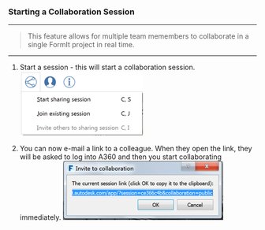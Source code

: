 ### Starting a Collaboration Session
---
> This feature allows for multiple team memembers to collaborate in a single FormIt project in real time. 

---

1. Start a session - this will start a collaboration session. ![](images/6c166d38-6851-4d62-b2dc-8f83efd958f8.png)

2. You can now e-mail a link to a colleague. When they open the link, they will be asked to log into A360 and then you start collaborating immediately. 
![](images/0b10d035-0145-4762-aaeb-3d4d628cc4a7.png)



